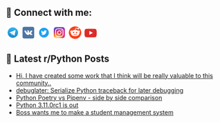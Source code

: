 ## 🔎 Connect with me:
[<img src="https://github.com/bullbesh/bullbesh/blob/main/images/Telegram.png" width="32" height="32" />](https://t.me/bullbesh)
[<img src="https://github.com/bullbesh/bullbesh/blob/main/images/VK.png" width="32" height="32" />](https://vk.com/bullbesh)
[<img src="https://github.com/bullbesh/bullbesh/blob/main/images/Twitter.png" width="32" height="32" />](https://twitter.com/bullbesh1)
[<img src="https://github.com/bullbesh/bullbesh/blob/main/images/Instagram.png" width="32" height="32" />](https://www.instagram.com/bullbesh)
[<img src="https://github.com/bullbesh/bullbesh/blob/main/images/Reddit.png" width="32" height="32" />](https://www.reddit.com/user/bullbesh)
[<img src="https://github.com/bullbesh/bullbesh/blob/main/images/YouTube.png" width="32" height="32" />](https://www.youtube.com/channel/UCtfjRs6uzgq5mfm8S06WTcg)

## 📕 Latest r/Python Posts
<!-- BLOG-POST-LIST:START -->
- [Hi, I have created some work that I think will be really valuable to this community..](https://www.reddit.com/r/Python/comments/wjd4zx/hi_i_have_created_some_work_that_i_think_will_be/)
- [debuglater: Serialize Python traceback for later debugging](https://www.reddit.com/r/Python/comments/wjbeq1/debuglater_serialize_python_traceback_for_later/)
- [Python Poetry vs Pipenv - side by side comparison](https://www.reddit.com/r/Python/comments/wjbaay/python_poetry_vs_pipenv_side_by_side_comparison/)
- [Python 3.11.0rc1 is out](https://www.reddit.com/r/Python/comments/wjatwc/python_3110rc1_is_out/)
- [Boss wants me to make a student management system](https://www.reddit.com/r/Python/comments/wj94jh/boss_wants_me_to_make_a_student_management_system/)
<!-- BLOG-POST-LIST:END -->
